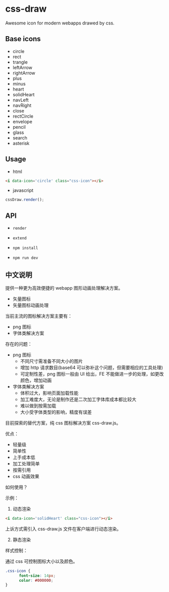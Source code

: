 # css-draw

Awesome icon for modern webapps drawed by css.

## Base icons

* circle
* rect
* trangle
* leftArrow
* rightArrow
* plus
* minus
* heart
* solidHeart
* navLeft
* navRight
* close
* rectCircle
* envelope
* pencil
* glass
* search
* asterisk

## Usage

* html
```html
<i data-icon='circle' class="css-icon"></i>
```

* javascript
```js
cssDraw.render();
```

## API

* `render`
* `extend`


* `npm install`
* `npm run dev`

## 中文说明
提供一种更为高效便捷的 webapp 图形动画处理解决方案。

* 矢量图标
* 矢量图标动画处理

当前主流的图标解决方案主要有：
* png 图标
* 字体类解决方案

存在的问题：
* png 图标
 	* 不同尺寸需准备不同大小的图片
	* 增加 http 请求数目(base64 可以弥补这个问题，但需要相应的工具处理)
	* 可定制性差，png 图标一般由 UI 给出，FE 不能做进一步的处理，如更改颜色，增加动画
* 字体类解决方案
	* 体积过大，影响页面加载性能
	* 加工难度大，无论是制作还是二次加工字体库成本都比较大
	* 难以做到按需加载
	* 大小受字体类型的影响，精度有误差

目前探索的替代方案，纯 css 图标解决方案 css-draw.js。

优点：
* 轻量级
* 简单性
* 上手成本低
* 加工处理简单
* 按需引用
* css 动画效果

如何使用？

示例：

1. 动态渲染

```html
<i data-icon='solidHeart' class="css-icon"></i>
```

上诉方式需引入 css-draw.js 文件在客户端进行动态渲染。

2. 静态渲染

样式控制：

通过 css 可控制图标大小以及颜色。

```css
.css-icon {
      font-size: 14px;
      color: #000000;
}
```
